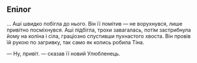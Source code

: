 ## Епілог
...
Аші швидко побігла до нього. Він її помітив — не ворухнувся, лише привітно посміхнувся. Аші підбігла, трохи завагалась, потім застрибнула йому на коліна і сіла, граціозно спустивши пухнастого хвоста. Він провів їй рукою по загривку, так само як колись робила Тіна. 

— Ну, привіт. — сказав її новий Улюбленець.

